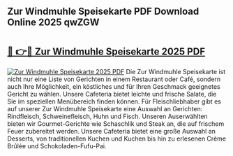 ## Zur Windmuhle Speisekarte PDF Download Online 2025 qwZGW

# <h2><a href="http://gcb7cv.nevu.top/?p=Zur+Windmuhle+Speisekarte">🔗 👉🔴 Zur Windmuhle Speisekarte 2025 PDF</a></h2>

[![Zur Windmuhle Speisekarte 2025 PDF](https://i.imgur.com/dBaPXMq.png)](http://gcb7cv.nevu.top/?p=Zur+Windmuhle+Speisekarte)
Die Zur Windmuhle Speisekarte ist nicht nur eine Liste von Gerichten in einem Restaurant oder Café, sondern auch Ihre Möglichkeit, ein köstliches und für Ihren Geschmack geeignetes Gericht zu wählen. Unsere Cafeteria bietet leichte und frische Salate, die Sie im speziellen Menübereich finden können. Für Fleischliebhaber gibt es auf unserer Zur Windmuhle Speisekarte eine Auswahl an Gerichten: Rindfleisch, Schweinefleisch, Huhn und Fisch. Unseren Auserwählten bieten wir Gourmet-Gerichte wie Schaschlik und Steak an, die auf frischem Feuer zubereitet werden. Unsere Cafeteria bietet eine große Auswahl an Desserts, von traditionellen Kuchen und Kuchen bis hin zu erlesenen Crème Brûlée und Schokoladen-Fufu-Pai.
